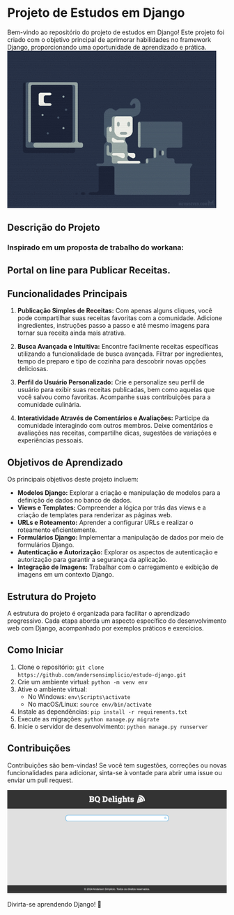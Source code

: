 # Projeto de Estudos em Django

Bem-vindo ao repositório do projeto de estudos em Django! Este projeto foi criado com o objetivo principal de aprimorar habilidades no framework Django, proporcionando uma oportunidade de aprendizado e prática.
![Imagem Ilustrativa](img/programer.gif)
## Descrição do Projeto
### Inspirado em um proposta de trabalho do **workana**:

## Portal on line para Publicar Receitas.
## Funcionalidades Principais

1. **Publicação Simples de Receitas:** Com apenas alguns cliques, você pode compartilhar suas receitas favoritas com a comunidade. Adicione ingredientes, instruções passo a passo e até mesmo imagens para tornar sua receita ainda mais atrativa.

2. **Busca Avançada e Intuitiva:** Encontre facilmente receitas específicas utilizando a funcionalidade de busca avançada. Filtrar por ingredientes, tempo de preparo e tipo de cozinha para descobrir novas opções deliciosas.

3. **Perfil do Usuário Personalizado:** Crie e personalize seu perfil de usuário para exibir suas receitas publicadas, bem como aquelas que você salvou como favoritas. Acompanhe suas contribuições para a comunidade culinária.

4. **Interatividade Através de Comentários e Avaliações:** Participe da comunidade interagindo com outros membros. Deixe comentários e avaliações nas receitas, compartilhe dicas, sugestões de variações e experiências pessoais.

## Objetivos de Aprendizado

Os principais objetivos deste projeto incluem:

- **Modelos Django:** Explorar a criação e manipulação de modelos para a definição de dados no banco de dados.
- **Views e Templates:** Compreender a lógica por trás das views e a criação de templates para renderizar as páginas web.
- **URLs e Roteamento:** Aprender a configurar URLs e realizar o roteamento eficientemente.
- **Formulários Django:** Implementar a manipulação de dados por meio de formulários Django.
- **Autenticação e Autorização:** Explorar os aspectos de autenticação e autorização para garantir a segurança da aplicação.
- **Integração de Imagens:** Trabalhar com o carregamento e exibição de imagens em um contexto Django.

## Estrutura do Projeto

A estrutura do projeto é organizada para facilitar o aprendizado progressivo. Cada etapa aborda um aspecto específico do desenvolvimento web com Django, acompanhado por exemplos práticos e exercícios.

## Como Iniciar

1. Clone o repositório: `git clone https://github.com/andersonsimplicio/estudo-django.git`
2. Crie um ambiente virtual: `python -m venv env`
3. Ative o ambiente virtual: 
   - No Windows: `env\Scripts\activate`
   - No macOS/Linux: `source env/bin/activate`
4. Instale as dependências: `pip install -r requirements.txt`
5. Execute as migrações: `python manage.py migrate`
6. Inicie o servidor de desenvolvimento: `python manage.py runserver`

## Contribuições

Contribuições são bem-vindas! Se você tem sugestões, correções ou novas funcionalidades para adicionar, sinta-se à vontade para abrir uma issue ou enviar um pull request.

<p align="center">
  <img src="img/BQDelights.png" alt="Imagem Ilustrativa">
</p>

Divirta-se aprendendo Django! 🚀
